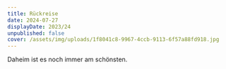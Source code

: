 ```yaml
---
title: Rückreise
date: 2024-07-27
displayDate: 2023/24
unpublished: false
cover: /assets/img/uploads/1f8041c8-9967-4ccb-9113-6f57a88fd918.jpg
---
```


Daheim ist es noch immer am schönsten.
